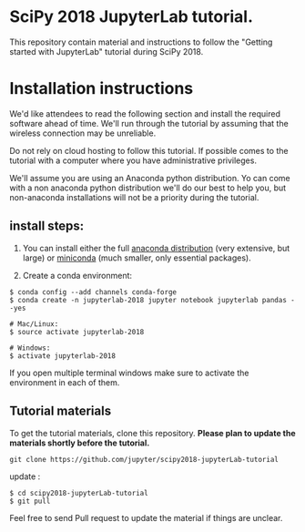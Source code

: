 # SciPy 2018 JupyterLab tutorial. 

This repository contain material and instructions to follow the "Getting started with JupyterLab" tutorial during SciPy 2018.

# Installation instructions

We'd like attendees to read the following section and install the required
software ahead of time. We'll run through the tutorial by assuming that the
wireless connection may be unreliable.

Do not rely on cloud hosting to follow this tutorial. If possible comes to the
tutorial with a computer where you have administrative privileges.

We'll assume you are using an Anaconda python distribution. Yo can come with a
non anaconda python distribution we'll do our best to help you, but
non-anaconda installations will not be a priority during the tutorial. 

## install steps:

1. You can install either the full [anaconda distribution](https://www.continuum.io/downloads) (very extensive, but large) or [miniconda](https://conda.io/miniconda.html) (much smaller, only essential packages).

2. Create a conda environment:

```
$ conda config --add channels conda-forge
$ conda create -n jupyterlab-2018 jupyter notebook jupyterlab pandas --yes

# Mac/Linux:
$ source activate jupyterlab-2018

# Windows:
$ activate jupyterlab-2018

```

If you open multiple terminal windows make sure to activate the environment in each of them.


## Tutorial materials

To get the tutorial materials, clone this repository. **Please plan to update the materials shortly before the tutorial.**

```
git clone https://github.com/jupyter/scipy2018-jupyterLab-tutorial
```

update :
```
$ cd scipy2018-jupyterLab-tutorial
$ git pull
```

Feel free to send Pull request to update the material if things are unclear.




